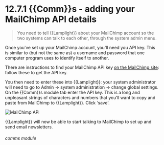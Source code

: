 # 12.7.1    {{Comm}}s - adding your MailChimp API details

> You need to tell {{Lamplight}} about your MailChimp account so the two systems can talk to each other, through the system admin menu. 

Once you've set up your MailChimp account, you'll need you API key. This is similar to (but not the same as) a username and password that one computer program uses to identify itself to another. 

There are instructions to find your MailChimp API key [on the MailChimp site](http://kb.mailchimp.com/article/where-can-i-find-my-api-key): follow these to get the API key. 

You then need to enter these into {{Lamplight}}: your system administrator will need to go to Admin -> system administration -> change global settings. On the {{Comm}}s module tab enter the API key. This is a long and unpleasant strings of characters and numbers that you'll want to copy and paste from MailChimp to {{Lamplight}}. Click 'save'.

![MailChimp API]({{imgpath}}225a.png)

{{Lamplight}} will now be able to start talking to MailChimp to set up and send email newsletters. 

###### comms module

